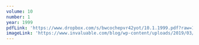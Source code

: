 ```yaml
---
volume: 10
number: 1
year: 1999
pdfLink: 'https://www.dropbox.com/s/bwcochepvr42yot/10.1.1999.pdf?raw=1'
imageLink: 'https://www.invaluable.com/blog/wp-content/uploads/2019/03/buddhist-art-hero.jpg'
---
```

